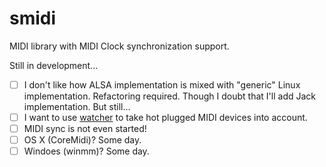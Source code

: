 # smidi
MIDI library with MIDI Clock synchronization support.

Still in development...
- [ ] I don't like how ALSA implementation is mixed with "generic" Linux implementation. Refactoring required. Though I doubt that I'll add Jack implementation. But still...
- [ ] I want to use [watcher](https://github.com/dissabte/watcher) to take hot plugged MIDI devices into account.
- [ ] MIDI sync is not even started!
- [ ] OS X (CoreMidi)? Some day.
- [ ] Windoes (winmm)? Some day.
